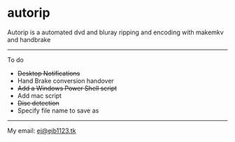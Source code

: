 autorip
=======
Autorip is a automated dvd and bluray ripping and encoding with makemkv and handbrake

-------------

To do

 - ~~Desktop Notifications~~
 - Hand Brake conversion handover
 - ~~Add a Windows Power Shell script~~
 - Add mac script
 - ~~Disc detection~~
 - Specify file name to save as

---
My email: [ej@ejb1123.tk](mailto:ej@ejb1123.tk)
